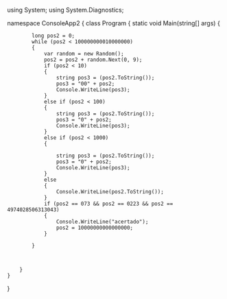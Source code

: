 using System;
using System.Diagnostics;

namespace ConsoleApp2
{
    class Program
    {
        static void Main(string[] args)
        {

           
            long pos2 = 0;
            while (pos2 < 100000000010000000)
            {
                var random = new Random();
                pos2 = pos2 + random.Next(0, 9);
                if (pos2 < 10)
                {
                    string pos3 = (pos2.ToString());
                    pos3 = "00" + pos2;
                    Console.WriteLine(pos3);
                }
                else if (pos2 < 100)
                {
                    string pos3 = (pos2.ToString());
                    pos3 = "0" + pos2;
                    Console.WriteLine(pos3);
                }
                else if (pos2 < 1000)
                {
                    
                    string pos3 = (pos2.ToString());
                    pos3 = "0" + pos2;
                    Console.WriteLine(pos3);
                }
                else
                {
                    Console.WriteLine(pos2.ToString());
                }
                if (pos2 == 073 && pos2 == 0223 && pos2 == 4974028506313043)
                {
                    Console.WriteLine("acertado");
                    pos2 = 10000000000000000;
                }
                
            }



        }
    }
}





        

